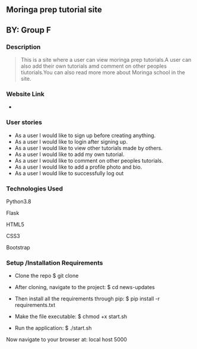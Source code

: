 ## Moringa prep tutorial site
## BY: Group F

### Description
> This is a site where a user can view moringa prep tutorials.A user can also add their own tutorials amd comment on other peoples tiutorials.You can also read more more about Moringa school in the site.

### Website Link

+ 

### User stories
+ As a user I would like to sign up before creating anything.
+ As a user I would like to login after signing up.
+ As a user I would like to view other tutorials made by others.
+ As a user I would like to add my own tutorial.
+ As a user I would like to comment on other peoples tutorials.
+ As a user I would like to add a profile photo and bio.
+ As a user I would like to successfully log out

### Technologies Used
Python3.8

Flask

HTML5

CSS3

Bootstrap

### Setup /Installation Requirements
+ Clone the repo $ git clone

- After cloning, navigate to the project: $ cd news-updates

+ Then install all the requirements through pip: $ pip install -r requirements.txt

- Make the file executable: $ chmod +x start.sh

+ Run the application: $ ./start.sh

Now navigate to your browser at: local host 5000